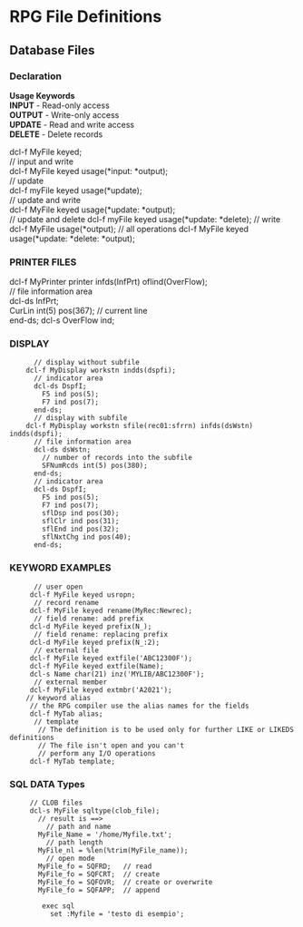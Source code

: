 # RPG File Definitions

## Database Files

### Declaration

**Usage Keywords**  
**INPUT** - Read-only access  
**OUTPUT** - Write-only access  
**UPDATE** - Read and write access  
**DELETE** - Delete records  

dcl-f MyFile keyed;  
  // input and write  
dcl-f MyFile keyed usage(*input: *output);  
  // update  
dcl-f myFile keyed usage(*update);  
  // update and write  
dcl-f MyFile keyed usage(*update: *output);  
  // update and delete
dcl-f myFile keyed usage(*update: *delete);
  // write
dcl-f MyFile usage(*output);
  // all operations
dcl-f MyFile keyed usage(*update: *delete: *output);

  ### PRINTER FILES
  dcl-f MyPrinter printer infds(InfPrt) oflind(OverFlow);  
// file information area  
  dcl-ds InfPrt;  
  CurLin int(5) pos(367);  // current line  
    end-ds; 
  dcl-s OverFlow ind;  

  ### DISPLAY
          // display without subfile
        dcl-f MyDisplay workstn indds(dspfi);
          // indicator area
          dcl-ds DspfI;
            F5 ind pos(5);
            F7 ind pos(7);
          end-ds;
          // display with subfile
        dcl-f MyDisplay workstn sfile(rec01:sfrrn) infds(dsWstn) indds(dspfi);
          // file information area
          dcl-ds dsWstn;
            // number of records into the subfile
            SFNumRcds int(5) pos(380);
          end-ds;
          // indicator area
          dcl-ds DspfI;
            F5 ind pos(5);
            F7 ind pos(7);
            sflDsp ind pos(30);
            sflClr ind pos(31);
            sflEnd ind pos(32);
            sflNxtChg ind pos(40);
          end-ds;
          
  ### KEYWORD EXAMPLES
          // user open
         dcl-f MyFile keyed usropn;
          // record rename
         dcl-f MyFile keyed rename(MyRec:Newrec);
          // field rename: add prefix
         dcl-d MyFile keyed prefix(N_);
          // field rename: replacing prefix
         dcl-d MyFile keyed prefix(N_:2);
          // external file
         dcl-f MyFile keyed extfile('ABC12300F');
         dcl-f MyFile keyed extfile(Name);
         dcl-s Name char(21) inz('MYLIB/ABC12300F');
          // external member
         dcl-f MyFile keyed extmbr('A2021');
        // keyword alias
         // the RPG compiler use the alias names for the fields
         dcl-f MyTab alias;
          // template
           // The definition is to be used only for further LIKE or LIKEDS definitions
           // The file isn't open and you can't 
           // perform any I/O operations
         dcl-f MyTab template;

 ### SQL DATA Types

         // CLOB files
         dcl-s MyFile sqltype(clob_file);
           // result is ==>
             // path and name 
           MyFile_Name = '/home/Myfile.txt';
             // path length 
           MyFile_nl = %len(%trim(MyFile_name));
             // open mode
           MyFile_fo = SQFRD;   // read
           MyFile_fo = SQFCRT;  // create
           MyFile_fo = SQFOVR;  // create or overwrite
           MyFile_fo = SQFAPP;  // append

            exec sql
              set :Myfile = 'testo di esempio';